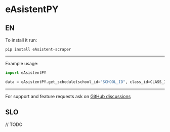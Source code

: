 # eAsistentPY

## EN
To install it run:

    pip install eAsistent-scraper

***
Example usage:

```python
import eAsistentPY

data = eAsistentPY.get_schedule(school_id="SCHOOL_ID", class_id=CLASS_ID)
```
***
For support and feature requests ask on [GitHub discussions](https://github.com/PingWasFun/eAsistentAPI/discussions/categories/general)

## SLO

// TODO
